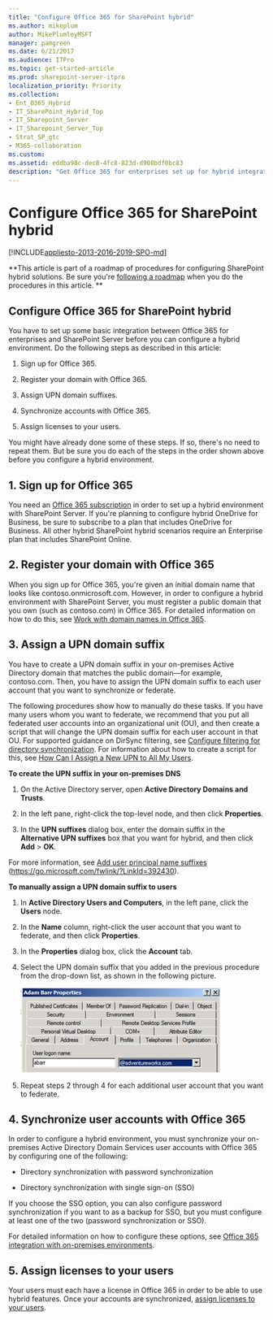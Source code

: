 ```yaml
---
title: "Configure Office 365 for SharePoint hybrid"
ms.author: mikeplum
author: MikePlumleyMSFT
manager: pamgreen
ms.date: 6/21/2017
ms.audience: ITPro
ms.topic: get-started-article
ms.prod: sharepoint-server-itpro
localization_priority: Priority
ms.collection:
- Ent_O365_Hybrid
- IT_SharePoint_Hybrid_Top
- IT_Sharepoint_Server
- IT_Sharepoint_Server_Top
- Strat_SP_gtc
- M365-collaboration
ms.custom: 
ms.assetid: eddba98c-dec8-4fc8-823d-d908bdf0bc83
description: "Get Office 365 for enterprises set up for hybrid integration with SharePoint Server."
---
```


# Configure Office 365 for SharePoint hybrid

[!INCLUDE[appliesto-2013-2016-2019-SPO-md](../includes/appliesto-2013-2016-2019-SPO-md.md)] 
  
 **This article is part of a roadmap of procedures for configuring SharePoint hybrid solutions. Be sure you're [following a roadmap](configuration-roadmaps.md) when you do the procedures in this article. **
  
## Configure Office 365 for SharePoint hybrid

You have to set up some basic integration between Office 365 for enterprises and SharePoint Server before you can configure a hybrid environment. Do the following steps as described in this article:
  
1. Sign up for Office 365.
    
2. Register your domain with Office 365.
    
3. Assign UPN domain suffixes.
    
4. Synchronize accounts with Office 365.
    
5. Assign licenses to your users.
    
You might have already done some of these steps. If so, there's no need to repeat them. But be sure you do each of the steps in the order shown above before you configure a hybrid environment.
  
## 1. Sign up for Office 365

You need an [Office 365 subscription](https://go.microsoft.com/fwlink/p/?LinkID=532795) in order to set up a hybrid environment with SharePoint Server. If you're planning to configure hybrid OneDrive for Business, be sure to subscribe to a plan that includes OneDrive for Business. All other hybrid SharePoint hybrid scenarios require an Enterprise plan that includes SharePoint Online. 
  
## 2. Register your domain with Office 365

When you sign up for Office 365, you're given an initial domain name that looks like contoso.onmicrosoft.com. However, in order to configure a hybrid environment with SharePoint Server, you must register a public domain that you own (such as contoso.com) in Office 365. For detailed information on how to do this, see [Work with domain names in Office 365](https://go.microsoft.com/fwlink/p/?LinkID=534807).
  
## 3. Assign a UPN domain suffix
<a name="assignUPN"> </a>

You have to create a UPN domain suffix in your on-premises Active Directory domain that matches the public domain—for example, contoso.com. Then, you have to assign the UPN domain suffix to each user account that you want to synchronize or federate.
  
The following procedures show how to manually do these tasks. If you have many users whom you want to federate, we recommend that you put all federated user accounts into an organizational unit (OU), and then create a script that will change the UPN domain suffix for each user account in that OU. For supported guidance on DirSync filtering, see [Configure filtering for directory synchronization](https://go.microsoft.com/fwlink/?LinkID=392308). For information about how to create a script for this, see [How Can I Assign a New UPN to All My Users](https://go.microsoft.com/fwlink/?LinkId=392242).
  
 **To create the UPN suffix in your on-premises DNS**
  
1. On the Active Directory server, open **Active Directory Domains and Trusts**.
    
2. In the left pane, right-click the top-level node, and then click **Properties**.
    
3. In the **UPN suffixes** dialog box, enter the domain suffix in the **Alternative UPN suffixes** box that you want for hybrid, and then click **Add** > **OK**.
    
For more information, see [Add user principal name suffixes](https://go.microsoft.com/fwlink/?LinkId=392430) (https://go.microsoft.com/fwlink/?LinkId=392430). 
  
 **To manually assign a UPN domain suffix to users**
  
1. In **Active Directory Users and Computers**, in the left pane, click the **Users** node. 
    
2. In the **Name** column, right-click the user account that you want to federate, and then click **Properties**.
    
3. In the **Properties** dialog box, click the **Account** tab. 
    
4. Select the UPN domain suffix that you added in the previous procedure from the drop-down list, as shown in the following picture.
    
     ![This figure illustrates the UPN Suffix setting](../media/UPNSuffix_Hybrid.jpg)
  
5. Repeat steps 2 through 4 for each additional user account that you want to federate.
    
## 4. Synchronize user accounts with Office 365
<a name="assignUPN"> </a>

In order to configure a hybrid environment, you must synchronize your on-premises Active Directory Domain Services user accounts with Office 365 by configuring one of the following:
  
- Directory synchronization with password synchronization
    
- Directory synchronization with single sign-on (SSO)
    
If you choose the SSO option, you can also configure password synchronization if you want to as a backup for SSO, but you must configure at least one of the two (password synchronization or SSO). 
  
For detailed information on how to configure these options, see [Office 365 integration with on-premises environments](https://go.microsoft.com/fwlink/p/?LinkID=524187).
  
## 5. Assign licenses to your users
<a name="assignUPN"> </a>

Your users must each have a license in Office 365 in order to be able to use hybrid features. Once your accounts are synchronized, [assign licenses to your users](https://go.microsoft.com/fwlink/p/?LinkID=529809).
  

